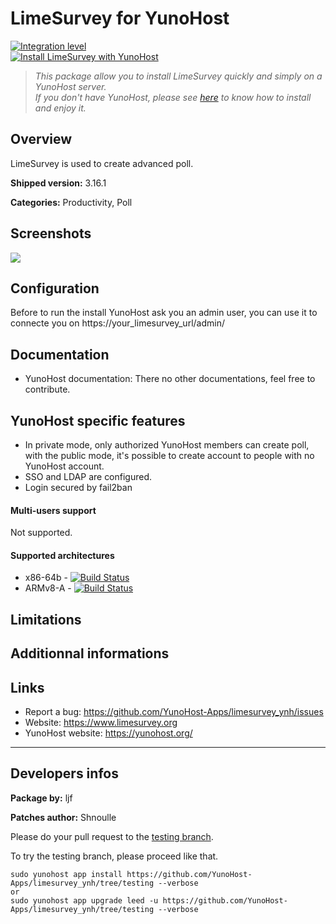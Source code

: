 # LimeSurvey for YunoHost

[![Integration level](https://dash.yunohost.org/integration/limesurvey.svg)](https://ci-apps.yunohost.org/jenkins/job/limesurvey%20%28Community%29/lastBuild/consoleFull)  
[![Install LimeSurvey with YunoHost](https://install-app.yunohost.org/install-with-yunohost.png)](https://install-app.yunohost.org/?app=limesurvey)

> *This package allow you to install LimeSurvey quickly and simply on a YunoHost server.  
If you don't have YunoHost, please see [here](https://yunohost.org/#/install) to know how to install and enjoy it.*

## Overview
LimeSurvey is used to create advanced poll.

**Shipped version:** 3.16.1

**Categories:** Productivity, Poll

## Screenshots

![](https://www.limesurvey.org/images/news/LimeSurvey3Beta/generalsettings.PNG)

## Configuration

Before to run the install YunoHost ask you an admin user, you can use it to connecte you on https://your_limesurvey_url/admin/

## Documentation

* YunoHost documentation: There no other documentations, feel free to contribute.

## YunoHost specific features


* In private mode, only authorized YunoHost members can create poll, with the public mode, it's possible to create account to people with no YunoHost account. 
* SSO and LDAP are configured.
* Login secured by fail2ban

#### Multi-users support

Not supported.

#### Supported architectures

* x86-64b - [![Build Status](https://ci-apps.yunohost.org/jenkins/job/leed%20(Community)/badge/icon)](https://ci-apps.yunohost.org/jenkins/job/limesurvey%20(Community)/)
* ARMv8-A - [![Build Status](https://ci-apps.yunohost.org/jenkins/job/leed%20(Community)%20(%7EARM%7E)/badge/icon)](https://ci-apps.yunohost.org/jenkins/job/limesurvey%20(Community)%20(%7EARM%7E)/)

## Limitations

## Additionnal informations

## Links

 * Report a bug: https://github.com/YunoHost-Apps/limesurvey_ynh/issues
 * Website: https://www.limesurvey.org
 * YunoHost website: https://yunohost.org/

---

Developers infos
----------------

**Package by:** ljf

**Patches author:** Shnoulle

Please do your pull request to the [testing branch](https://github.com/YunoHost-Apps/limesurvey_ynh/tree/testing).

To try the testing branch, please proceed like that.
```
sudo yunohost app install https://github.com/YunoHost-Apps/limesurvey_ynh/tree/testing --verbose
or
sudo yunohost app upgrade leed -u https://github.com/YunoHost-Apps/limesurvey_ynh/tree/testing --verbose
```

